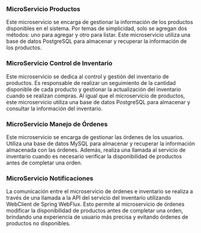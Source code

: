 ### MicroServicio Productos
Este microservicio se encarga de gestionar la información de los productos disponibles en el sistema. Por temas de simplicidad, solo se agregan dos métodos: uno para agregar y otro para listar. Este microservicio utiliza una base de datos PostgreSQL para almacenar y recuperar la información de los productos.

### MicroServicio Control de Inventario
Este microservicio se dedica al control y gestión del inventario de productos. Es responsable de realizar un seguimiento de la cantidad disponible de cada producto y gestionar la actualización del inventario cuando se realizan compras. Al igual que el microservicio de productos, este microservicio utiliza una base de datos PostgreSQL para almacenar y consultar la información del inventario.

### MicroServicio Manejo de Órdenes
Este microservicio se encarga de gestionar las órdenes de los usuarios. Utiliza una base de datos MySQL para almacenar y recuperar la información almacenada con las órdenes. Además, realiza una llamada al servicio de inventario cuando es necesario verificar la disponibilidad de productos antes de completar una orden.

### MicroServicio Notificaciones
La comunicación entre el microservicio de órdenes e inventario se realiza a través de una llamada a la API del servicio del inventario utilizando WebClient de Spring WebFlux. Esto permite al microservicio de órdenes modificar la disponibilidad de productos antes de completar una orden, brindando una experiencia de usuario más precisa y evitando órdenes de productos no disponibles.
